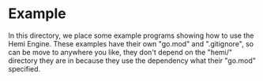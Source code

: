 Example
=======

In this directory, we place some example programs showing how to use the Hemi
Engine. These examples have their own "go.mod" and ".gitignore", so can be move
to anywhere you like, they don't depend on the "hemi/" directory they are in
because they use the dependency what their "go.mod" specified.
